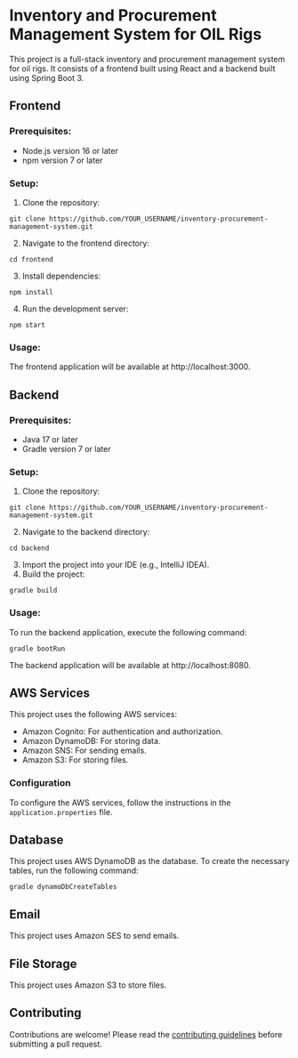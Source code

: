 # Inventory and Procurement Management System for OIL Rigs

This project is a full-stack inventory and procurement management system for oil rigs. It consists of a frontend built using React and a backend built using Spring Boot 3.

## Frontend

### Prerequisites:

- Node.js version 16 or later
- npm version 7 or later

### Setup:

1. Clone the repository:

```
git clone https://github.com/YOUR_USERNAME/inventory-procurement-management-system.git
```

2. Navigate to the frontend directory:

```
cd frontend
```

3. Install dependencies:

```
npm install
```

4. Run the development server:

```
npm start
```

### Usage:

The frontend application will be available at http://localhost:3000.

## Backend

### Prerequisites:

- Java 17 or later
- Gradle version 7 or later

### Setup:

1. Clone the repository:

```
git clone https://github.com/YOUR_USERNAME/inventory-procurement-management-system.git
```

2. Navigate to the backend directory:

```
cd backend
```

3. Import the project into your IDE (e.g., IntelliJ IDEA).
4. Build the project:

```
gradle build
```

### Usage:

To run the backend application, execute the following command:

```
gradle bootRun
```

The backend application will be available at http://localhost:8080.

## AWS Services

This project uses the following AWS services:

- Amazon Cognito: For authentication and authorization.
- Amazon DynamoDB: For storing data.
- Amazon SNS: For sending emails.
- Amazon S3: For storing files.

### Configuration

To configure the AWS services, follow the instructions in the `application.properties` file.

## Database

This project uses AWS DynamoDB as the database. To create the necessary tables, run the following command:

```
gradle dynamoDbCreateTables
```

## Email

This project uses Amazon SES to send emails.

## File Storage

This project uses Amazon S3 to store files.

## Contributing

Contributions are welcome! Please read the [contributing guidelines](CONTRIBUTING.md) before submitting a pull request.
